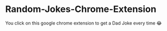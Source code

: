 # Random-Jokes-Chrome-Extension
You click on this google chrome extension to get a Dad Joke every time 😂

